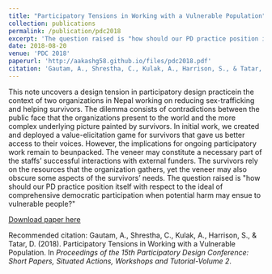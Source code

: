 ```yaml
---
title: "Participatory Tensions in Working with a Vulnerable Population"
collection: publications
permalink: /publication/pdc2018
excerpt: 'The question raised is "how should our PD practice position itself with respect to the ideal of comprehensive democratic participation when potential harm may ensue to vulnerable people?"'
date: 2018-08-20
venue: 'PDC 2018'
paperurl: 'http://aakashg58.github.io/files/pdc2018.pdf'
citation: 'Gautam, A., Shrestha, C., Kulak, A., Harrison, S., & Tatar, D. (2018). Participatory Tensions in Working with a Vulnerable Population. In <i>Proceedings of the 15th Participatory Design Conference: Short Papers, Situated Actions, Workshops and Tutorial-Volume 2</i>.'
---
```

This note uncovers a design tension in participatory design practicein the context of two organizations in Nepal working on reducing sex-trafficking and helping survivors. The dilemma consists of contradictions between the public face that the organizations present to the world and the more complex underlying picture painted by survivors. In initial work, we created and deployed a value-elicitation game for survivors that gave us better access to their voices. However, the implications for ongoing participatory work remain to beunpacked. The veneer may constitute a necessary part of the staffs’ successful interactions with external funders. The survivors rely on the resources that the organization gathers, yet the veneer may also obscure some aspects of the survivors’ needs. The question raised is "how should our PD practice position itself with respect to the ideal of comprehensive democratic participation when potential harm may ensue to vulnerable people?"

[Download paper here](http://aakashg58.github.io/files/pdc2018.pdf)

Recommended citation: Gautam, A., Shrestha, C., Kulak, A., Harrison, S., & Tatar, D. (2018). Participatory Tensions in Working with a Vulnerable Population. In <i>Proceedings of the 15th Participatory Design Conference: Short Papers, Situated Actions, Workshops and Tutorial-Volume 2</i>.
